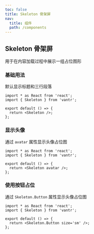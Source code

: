 ```yaml
---
toc: false
title: Skeleton 骨架屏
nav:
  title: 组件
  path: /components
---
```


## Skeleton 骨架屏

用于在内容加载过程中展示一组占位图形

<code src="./demo/index.tsx" hidden></code>

### 基础用法

默认显示标题和三行段落

```tsx | pure
import * as React from 'react';
import { Skeleton } from 'vantr';

export default () => {
  return <Skeleton />;
};
```

### 显示头像

通过 `avatar` 属性显示头像占位图

```tsx | pure
import * as React from 'react';
import { Skeleton } from 'vantr';

export default () => {
  return <Skeleton avatar />;
};
```

### 使用按钮占位

通过 `Skeleton.Button` 属性显示头像占位图

```tsx | pure
import * as React from 'react';
import { Skeleton } from 'vantr';

export default () => {
  return <Skeleton.Button size='sm' />;
};
```

<API />
